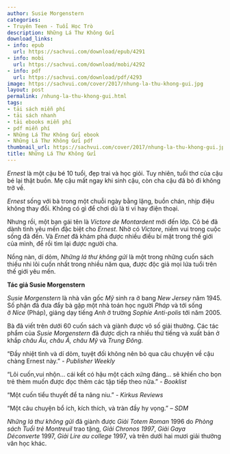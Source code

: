 ```yaml
---
author: Susie Morgenstern
categories:
- Truyên Teen - Tuổi Học Trò
description: Những Lá Thư Không Gửi
download_links:
- info: epub
  url: https://sachvui.com/download/epub/4291
- info: mobi
  url: https://sachvui.com/download/mobi/4292
- info: pdf
  url: https://sachvui.com/download/pdf/4293
image: https://sachvui.com/cover/2017/nhung-la-thu-khong-gui.jpg
layout: post
permalink: /nhung-la-thu-khong-gui.html
tags:
- tải sách miễn phí
- tải sách nhanh
- tải ebooks miễn phí
- pdf miễn phí
- Những Lá Thư Không Gửi ebook
- Những Lá Thư Không Gửi pdf
thumbnail_url: https://sachvui.com/cover/2017/nhung-la-thu-khong-gui.jpg
title: Những Lá Thư Không Gửi
---
```


 <div class="item-desc text-justify"> <p><em>Ernest </em>là một cậu bé 10 tuổi, đẹp trai và học giỏi. Tuy nhiên, tuổi thơ của cậu bé lại thật buồn. Mẹ cậu mất ngay khi sinh cậu, còn cha cậu đã bỏ đi không trở về.</p><p><em>Ernest </em>sống với bà trong một chuỗi ngày bằng lặng, buồn chán, nhịp điệu không thay đổi. Không có gì để chơi dù là ti vi hay điện thoại.</p><p>Nhưng rồi, một bạn gái tên là <em>Victore de Montardent</em> mới đến lớp. Cô bé đã dành tình yêu mến đặc biệt cho <em>Ernest</em>. Nhờ có <em>Victore</em>, niềm vui trong cuộc sống đã đến. Và <em>Ernet</em> đã khám phá được nhiều điều bí mật trong thế giới của mình, để rồi tìm lại được người cha.</p><p>Nồng nàn, dí dỏm, <em>Những lá thư không gửi</em> là một trong những cuốn sách thiếu nhi lôi cuốn nhất trong nhiều năm qua, được độc giả mọi lứa tuổi trên thế giới yêu mến.</p><p><strong>Tác giả Susie Morgenstern</strong></p><p><em>Susie Morgenstern</em> là nhà văn gốc <em>Mỹ </em>sinh ra ở bang <em>New Jersey</em> năm 1945. Số phận đã đưa đẩy bà gặp một nhà toán học người <em>Pháp </em>và tới sống ở <em>Nice </em>(Pháp), giảng dạy tiếng <em>Anh</em> ở trường <em>Sophie Anti-polis</em> tới năm 2005.</p><p>Bà đã viết trên dưới 60 cuốn sách và giành được vô số giải thưởng. Các tác phẩm của<em> Susie Morgenstern</em> đã được dịch ra nhiều thứ tiếng và xuất bản ở khắp <em>châu Âu, châu Á, châu Mỹ</em> và <em>Trung Đông.</em></p><p>“Đầy nhiệt tình và dí dỏm, tuyệt đối không nên bỏ qua câu chuyện về cậu chàng Ernest này.”<em> - Publisher Weekly</em></p><p>“Lôi cuốn,vui nhộn… cái kết có hậu một cách xứng đáng… sẽ khiến cho bọn trẻ thèm muốn được đọc thêm các tập tiếp theo nữa.” <em>- Booklist</em></p><p>“Một cuốn tiểu thuyết để ta nâng niu.” <em>- Kirkus Reviews</em></p><p>“Một câu chuyện bổ ích, kích thích, và tràn đầy hy vọng.” <em>– SDM</em></p><p><em>Những lá thư không gửi</em> đã giành được<em> Giải Totem Roman</em> 1996 do <em>Phòng sách Tuổi trẻ Montreuil </em>trao tặng, <em>Giải Chronos 1997</em>, <em>Giải Gaya Déconverte</em> 1997,<em> Giải Lire au college</em> 1997, và trên dưới hai mươi giải thưởng văn học khác.</p> </div>